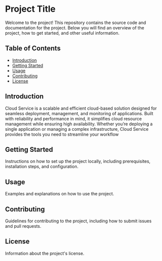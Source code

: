 # Project Title

Welcome to the project! This repository contains the source code and documentation for the project. Below you will find an overview of the project, how to get started, and other useful information.

## Table of Contents

- [Introduction](#introduction)
- [Getting Started](#getting-started)
- [Usage](#usage)
- [Contributing](#contributing)
- [License](#license)

## Introduction

Cloud Service is a scalable and efficient cloud-based solution designed for seamless deployment, management, and monitoring of applications. Built with reliability and performance in mind, it simplifies cloud resource management while ensuring high availability. Whether you’re deploying a single application or managing a complex infrastructure, Cloud Service provides the tools you need to streamline your workflow

## Getting Started

Instructions on how to set up the project locally, including prerequisites, installation steps, and configuration.

## Usage

Examples and explanations on how to use the project.

## Contributing

Guidelines for contributing to the project, including how to submit issues and pull requests.

## License

Information about the project's license.